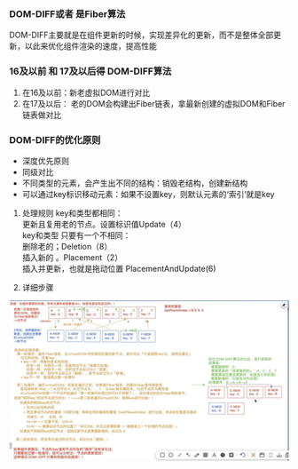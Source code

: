 ### DOM-DIFF或者 是Fiber算法

DOM-DIFF主要就是在组件更新的时候，实现差异化的更新，而不是整体全部更新，以此来优化组件渲染的速度，提高性能

### 16及以前 和 17及以后得 DOM-DIFF算法

1.  在16及以前：新老虚拟DOM进行对比
2.  在17及以后： 老的DOM会构建出Fiber链表，拿最新创建的虚拟DOM和Fiber链表做对比

### DOM-DIFF的优化原则

- 深度优先原则<br/>
- 同级对比<br/>
- 不同类型的元素，会产生出不同的结构：销毁老结构，创建新结构<br/>
- 可以通过key标识移动元素：如果不设置key，则默认元素的‘索引’就是key<br/>

1.  处理规则
    key和类型都相同：<br/>
        更新且复用老的节点。设置标识值Update（4） <br/>
    key和类型 只要有一个不相同： <br/>
        删除老的；Deletion（8） <br/>
        插入新的 。Placement（2） <br/>
        插入并更新，也就是拖动位置 PlacementAndUpdate(6)

2. 详细步骤<br/>
 <img src='./imgs/DOM-DIFF算法逻辑.png'  />
